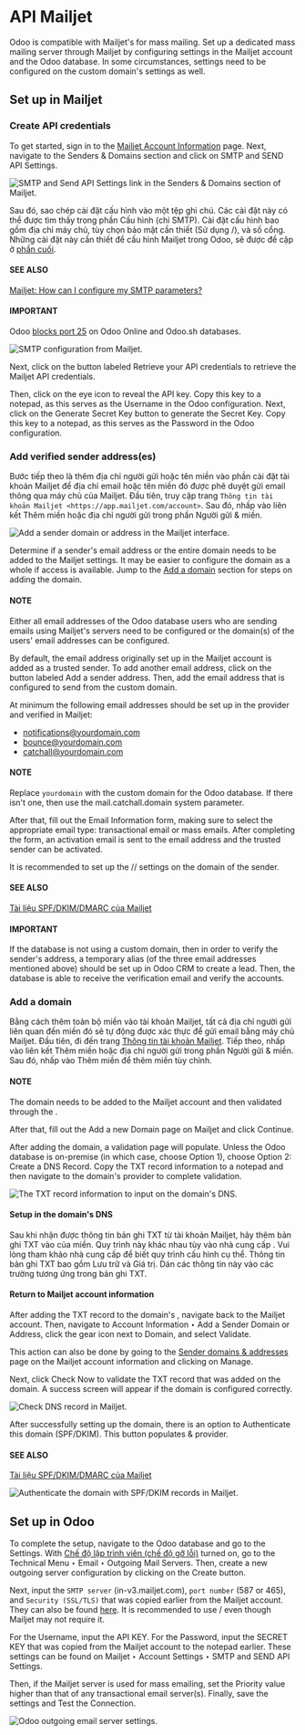 # API Mailjet

Odoo is compatible with Mailjet's  for mass mailing.
Set up a dedicated mass mailing server through Mailjet by configuring settings in the Mailjet
account and the Odoo database. In some circumstances, settings need to be configured on the custom
domain's  settings as well.

## Set up in Mailjet

### Create API credentials

To get started, sign in to the [Mailjet Account Information](https://app.mailjet.com/account)
page. Next, navigate to the Senders & Domains section and click on SMTP and
SEND API Settings.

![SMTP and Send API Settings link in the Senders & Domains section of Mailjet.](applications/general/email_communication/mailjet_api/api-settings.png)

Sau đó, sao chép cài đặt cấu hình  vào một tệp ghi chú. Các cài đặt này có thể được tìm thấy trong phần Cấu hình (chỉ SMTP). Cài đặt cấu hình  bao gồm địa chỉ máy chủ, tùy chọn bảo mật cần thiết (Sử dụng /), và số cổng. Những cài đặt này cần thiết để cấu hình Mailjet trong Odoo, sẽ được đề cập ở [phần cuối](#maintain-mailjet-api-odoo-setup).

#### SEE ALSO
[Mailjet: How can I configure my SMTP parameters?](https://documentation.mailjet.com/hc/articles/360043229473)

#### IMPORTANT
Odoo [blocks port 25](email_servers_outbound.md#email-outbound-port-restriction) on Odoo Online and Odoo.sh
databases.

![SMTP configuration from Mailjet.](applications/general/email_communication/mailjet_api/smtp-config.png)

Next, click on the button labeled Retrieve your API credentials to retrieve the Mailjet
API credentials.

Then, click on the eye icon to reveal the API key. Copy this key to a notepad, as this
serves as the Username in the Odoo configuration. Next, click on the
Generate Secret Key button to generate the Secret Key. Copy this key to a
notepad, as this serves as the Password in the Odoo configuration.

### Add verified sender address(es)

Bước tiếp theo là thêm địa chỉ người gửi hoặc tên miền vào phần cài đặt tài khoản Mailjet để địa chỉ email hoặc tên miền đó được phê duyệt gửi email thông qua máy chủ của Mailjet. Đầu tiên, truy cập trang `Thông tin tài khoản Mailjet <https://app.mailjet.com/account>`. Sau đó, nhấp vào liên kết Thêm miền hoặc địa chỉ người gửi trong phần Người gửi & miền.

![Add a sender domain or address in the Mailjet interface.](applications/general/email_communication/mailjet_api/add-domain-email.png)

Determine if a sender's email address or the entire domain needs to be added to the Mailjet
settings. It may be easier to configure the domain as a whole if 
access is available. Jump to the [Add a domain](#maintain-mailjet-api-add-domain) section for
steps on adding the domain.

#### NOTE
Either all email addresses of the Odoo database users who are sending emails using Mailjet's
servers need to be configured or the domain(s) of the users' email addresses can be configured.

By default, the email address originally set up in the Mailjet account is added as a trusted
sender. To add another email address, click on the button labeled Add a sender address.
Then, add the email address that is configured to send from the custom domain.

At minimum the following email addresses should be set up in the provider and verified in Mailjet:

- notifications@yourdomain.com
- bounce@yourdomain.com
- catchall@yourdomain.com

#### NOTE
Replace `yourdomain` with the custom domain for the Odoo database. If there isn't one, then use
the mail.catchall.domain system parameter.

After that, fill out the Email Information form, making sure to select the appropriate
email type: transactional email or mass emails. After completing the form, an activation email is
sent to the email address and the trusted sender can be activated.

It is recommended to set up the // settings on the domain of the sender.

#### SEE ALSO
[Tài liệu SPF/DKIM/DMARC của Mailjet](https://documentation.mailjet.com/hc/articles/360042412734-Authenticating-Domains-with-SPF-DKIM)

#### IMPORTANT
If the database is not using a custom domain, then in order to verify the sender's address, a
temporary alias (of the three email addresses mentioned above) should be set up in Odoo CRM to
create a lead. Then, the database is able to receive the verification email and verify the
accounts.

<a id="maintain-mailjet-api-add-domain"></a>

### Add a domain

Bằng cách thêm toàn bộ miền vào tài khoản Mailjet, tất cả địa chỉ người gửi liên quan đến miền đó sẽ tự động được xác thực để gửi email bằng máy chủ Mailjet. Đầu tiên, đi đến trang [Thông tin tài khoản Mailjet](https://app.mailjet.com/account). Tiếp theo, nhấp vào liên kết Thêm miền hoặc địa chỉ người gửi trong phần Người gửi & miền. Sau đó, nhấp vào Thêm miền để thêm miền tùy chỉnh.

#### NOTE
The domain needs to be added to the Mailjet account and then validated through the .

After that, fill out the Add a new Domain page on Mailjet and click
Continue.

After adding the domain, a validation page will populate. Unless the Odoo database is on-premise
(in which case, choose Option 1), choose Option 2: Create a DNS Record.
Copy the TXT record information to a notepad and then navigate to the domain's  provider to complete validation.

![The TXT record information to input on the domain's DNS.](applications/general/email_communication/mailjet_api/host-value-dns.png)

#### Setup in the domain's DNS

Sau khi nhận được thông tin bản ghi TXT từ tài khoản Mailjet, hãy thêm bản ghi TXT vào  của miền. Quy trình này khác nhau tùy vào nhà cung cấp . Vui lòng tham khảo nhà cung cấp để biết quy trình cấu hình cụ thể. Thông tin bản ghi TXT bao gồm Lưu trữ và Giá trị. Dán các thông tin này vào các trường tương ứng trong bản ghi TXT.

#### Return to Mailjet account information

After adding the TXT record to the domain's , navigate back to the
Mailjet account. Then, navigate to Account Information ‣ Add a Sender Domain or
Address, click the gear icon next to Domain, and select Validate.

This action can also be done by going to the [Sender domains & addresses](https://app.mailjet.com/account/sender) page on the Mailjet account information and clicking on Manage.

Next, click Check Now to validate the TXT record that was added on the domain. A
success screen will appear if the domain is configured correctly.

![Check DNS record in Mailjet.](applications/general/email_communication/mailjet_api/check-dns.png)

After successfully setting up the domain, there is an option to Authenticate this domain
(SPF/DKIM). This button populates  &  provider.

#### SEE ALSO
[Tài liệu SPF/DKIM/DMARC của Mailjet](https://documentation.mailjet.com/hc/articles/360042412734-Authenticating-Domains-with-SPF-DKIM)

![Authenticate the domain with SPF/DKIM records in Mailjet.](applications/general/email_communication/mailjet_api/authenticate.png)

<a id="maintain-mailjet-api-odoo-setup"></a>

## Set up in Odoo

To complete the setup, navigate to the Odoo database and go to the Settings. With
[Chế độ lập trình viên (chế độ gỡ lỗi)](../developer_mode.md#developer-mode) turned on, go to the Technical Menu ‣ Email ‣ Outgoing
Mail Servers. Then, create a new outgoing server configuration by clicking on the
Create button.

Next, input the `SMTP server` (in-v3.mailjet.com), `port number` (587 or 465), and `Security
(SSL/TLS)` that was copied earlier from the Mailjet account. They can also be found [here](https://app.mailjet.com/account/setup). It is recommended to use / even though Mailjet may not require it.

For the Username, input the API KEY. For the Password, input
the SECRET KEY that was copied from the Mailjet account to the notepad earlier. These
settings can be found on Mailjet ‣  Account Settings ‣ SMTP and SEND API
Settings.

Then, if the Mailjet server is used for mass emailing, set the Priority value higher
than that of any transactional email server(s). Finally, save the settings and Test the
Connection.

![Odoo outgoing email server settings.](applications/general/email_communication/mailjet_api/server-settings.png)
